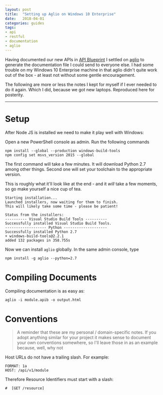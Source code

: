 ```yaml
---
layout: post
title:  "Setting up Aglio on Windows 10 Enterprise"
date:   2018-04-01
categories: guides
tags:
- api
- restful
- documentation
- aglio
---
```



Having documented our new APIs in [API Blueprint][apb] I settled on [aglio][aglio] to generate
the documentation file I could send to everyone else. I had some trouble on my Windows 10 Enterprise
machine in that aglio didn't quite work out of the box - at least not without some gentle encouragement.

The following are more or less the notes I kept for myself if I ever needed to do it again. Which I did,
because we got new laptops. Reproduced here for posterity.

---

# Setup

After Node JS is installed we need to make it play well with Windows:

Open a new PowerShell console as admin. Run the following commands

```
npm install --global --production windows-build-tools
npm config set msvs_version 2015 --global
```

The first command will take a few minutes. It will download Python 2.7 among
other things. Second one will set your toolchain to the appropriate version.


This is roughly what it'll look like at the end - and it _will_ take a few moments,
so go make yourself a nice cup of tea.


```
Starting installation...
Launched installers, now waiting for them to finish.
This will likely take some time - please be patient!

Status from the installers:
---------- Visual Studio Build Tools ----------
Successfully installed Visual Studio Build Tools.
------------------- Python --------------------
Successfully installed Python 2.7
+ windows-build-tools@2.2.1
added 132 packages in 358.755s
```



Now we can install `aglio` globally. In the same admin console, type

```
npm install -g aglio --python=2.7
```

# Compiling Documents

Compiling documentation is as easy as:

```
aglio -i module.apib -o output.html
```

# Conventions

> A reminder that these are my personal / domain-specific notes. If you adopt anything similar for your project
it makes sense to document your own conventions somewhere, so I'll leave those in as an example because, well, why not

Host URLs do not have a trailing slash. For example:

```
FORMAT: 1a
HOST: /api/v1/module
```

Therefore Resource Identifiers must start with a slash:

```
#  [GET /resource]
```


[aglio]: https://github.com/danielgtaylor/aglio
[apb]: https://apiblueprint.org/